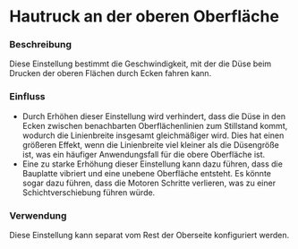 Hautruck an der oberen Oberfläche
====
### **Beschreibung**
Diese Einstellung bestimmt die Geschwindigkeit, mit der die Düse beim Drucken der oberen Flächen durch Ecken fahren kann.

### **Einfluss**
* Durch Erhöhen dieser Einstellung wird verhindert, dass die Düse in den Ecken zwischen benachbarten Oberflächenlinien zum Stillstand kommt, wodurch die Linienbreite insgesamt gleichmäßiger wird. Dies hat einen größeren Effekt, wenn die Linienbreite viel kleiner als die Düsengröße ist, was ein häufiger Anwendungsfall für die obere Oberfläche ist.
* Eine zu starke Erhöhung dieser Einstellung kann dazu führen, dass die Bauplatte vibriert und eine unebene Oberfläche entsteht. Es könnte sogar dazu führen, dass die Motoren Schritte verlieren, was zu einer Schichtverschiebung führen würde.

### **Verwendung**
Diese Einstellung kann separat vom Rest der Oberseite konfiguriert werden.
